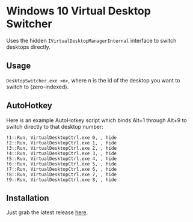 # Windows 10 Virtual Desktop Switcher

Uses the hidden `IVirtualDesktopManagerInternal` interface to switch desktops directly.

## Usage
`DesktopSwitcher.exe <n>`, where n is the id of the desktop you want to switch to (zero-indexed).

## AutoHotkey
Here is an example AutoHotkey script which binds Alt+1 through Alt+9 to switch directly to that desktop number:

```
!1::Run, VirtualDesktopCtrl.exe 0, , hide
!2::Run, VirtualDesktopCtrl.exe 1, , hide
!3::Run, VirtualDesktopCtrl.exe 2, , hide
!4::Run, VirtualDesktopCtrl.exe 3, , hide
!5::Run, VirtualDesktopCtrl.exe 4, , hide
!6::Run, VirtualDesktopCtrl.exe 5, , hide
!7::Run, VirtualDesktopCtrl.exe 6, , hide
!8::Run, VirtualDesktopCtrl.exe 7, , hide
!9::Run, VirtualDesktopCtrl.exe 8, , hide
```

## Installation
Just grab the latest release [here](https://github.com/joshglendenning/win10-desktop-switcher/releases/latest).
